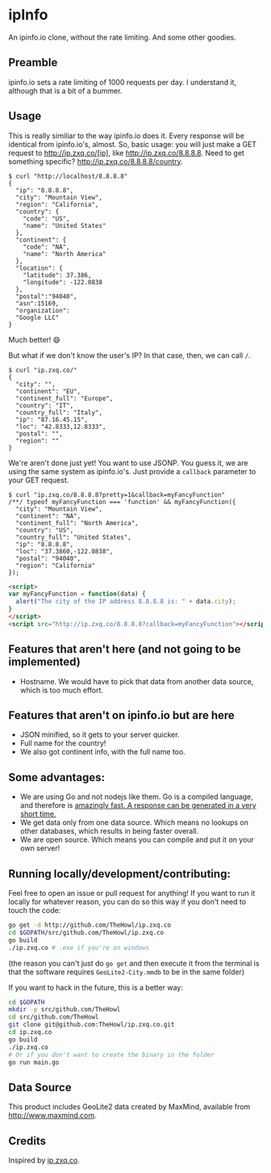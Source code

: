 # ipInfo

An ipinfo.io clone, without the rate limiting. And some other goodies.

## Preamble

ipinfo.io sets a rate limiting of 1000 requests per day. I understand it, although that is a bit of a bummer.

## Usage

This is really similiar to the way ipinfo.io does it. Every response will be identical from ipinfo.io's, almost. So, basic usage: you will just make a GET request to <http://ip.zxq.co/[ip]>, like http://ip.zxq.co/8.8.8.8. Need to get something specific? http://ip.zxq.co/8.8.8.8/country.

```
$ curl "http://localhost/8.8.8.8"
{
  "ip": "8.8.8.8",
  "city": "Mountain View",
  "region": "California",
  "country": {
    "code": "US",
    "name": "United States"
  },
  "continent": {
    "code": "NA",
    "name": "North America"
  },
  "location": {
    "latitude": 37.386,
    "longitude": -122.0838
  },
  "postal":"94040",
  "asn":15169,
  "organization":
  "Google LLC"
}
```

Much better! :smile:

But what if we don't know the user's IP? In that case, then, we can call `/`.

```
$ curl "ip.zxq.co/"
{
  "city": "",
  "continent": "EU",
  "continent_full": "Europe",
  "country": "IT",
  "country_full": "Italy",
  "ip": "87.16.45.15",
  "loc": "42.8333,12.8333",
  "postal": "",
  "region": ""
}
```

We're aren't done just yet! You want to use JSONP. You guess it, we are using the same system as ipinfo.io's. Just provide a `callback` parameter to your GET request.

```
$ curl "ip.zxq.co/8.8.8.8?pretty=1&callback=myFancyFunction"
/**/ typeof myFancyFunction === 'function' && myFancyFunction({
  "city": "Mountain View",
  "continent": "NA",
  "continent_full": "North America",
  "country": "US",
  "country_full": "United States",
  "ip": "8.8.8.8",
  "loc": "37.3860,-122.0838",
  "postal": "94040",
  "region": "California"
});
```

```html
<script>
var myFancyFunction = function(data) {
  alert("The city of the IP address 8.8.8.8 is: " + data.city);
}
</script>
<script src="http://ip.zxq.co/8.8.8.8?callback=myFancyFunction"></script>
```

## Features that aren't here (and not going to be implemented)

* Hostname. We would have to pick that data from another data source, which is too much effort.

## Features that aren't on ipinfo.io but are here

* JSON minified, so it gets to your server quicker.
* Full name for the country!
* We also got continent info, with the full name too.

## Some advantages:

* We are using Go and not nodejs like them. Go is a compiled language, and therefore is [amazingly fast. A response can be generated in a very short time.](Benchmarks.md)
* We get data only from one data source. Which means no lookups on other databases, which results in being faster overall.
* We are open source. Which means you can compile and put it on your own server!

## Running locally/development/contributing:

Feel free to open an issue or pull request for anything! If you want to run it locally for whatever reason, you can do so this way if you don't need to touch the code:

```sh
go get -d http://github.com/TheHowl/ip.zxq.co
cd $GOPATH/src/github.com/TheHowl/ip.zxq.co
go build
./ip.zxq.co # .exe if you're on windows
```

(the reason you can't just do `go get` and then execute it from the terminal is that the software requires `GeoLite2-City.mmdb` to be in the same folder)

If you want to hack in the future, this is a better way:

```sh
cd $GOPATH
mkdir -p src/github.com/TheHowl
cd src/github.com/TheHowl
git clone git@github.com:TheHowl/ip.zxq.co.git
cd ip.zxq.co
go build
./ip.zxq.co
# Or if you don't want to create the binary in the folder
go run main.go
```

## Data Source

This product includes GeoLite2 data created by MaxMind, available from http://www.maxmind.com.

## Credits

Inspired by [ip.zxq.co](https://github.com/thehowl/ip.zxq.co).